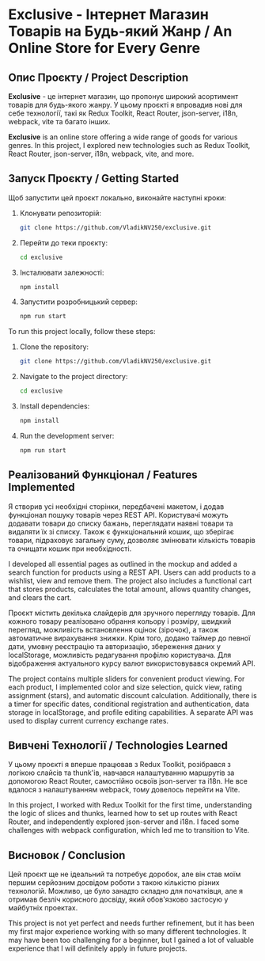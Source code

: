# Exclusive - Інтернет Магазин Товарів на Будь-який Жанр / An Online Store for Every Genre

## Опис Проєкту / Project Description

**Exclusive** - це інтернет магазин, що пропонує широкий асортимент товарів для будь-якого жанру. У цьому проєкті я впровадив нові для себе технології, такі як Redux Toolkit, React Router, json-server, i18n, webpack, vite та багато інших.

**Exclusive** is an online store offering a wide range of goods for various genres. In this project, I explored new technologies such as Redux Toolkit, React Router, json-server, i18n, webpack, vite, and more.

## Запуск Проєкту / Getting Started

Щоб запустити цей проєкт локально, виконайте наступні кроки:

1. Клонувати репозиторій:
    ```bash
    git clone https://github.com/VladikNV250/exclusive.git
    ```

2. Перейти до теки проєкту:
    ```bash
    cd exclusive
    ```

3. Інсталювати залежності:
    ```bash
    npm install
    ```

4. Запустити розробницький сервер:
    ```bash
    npm run start
    ```

To run this project locally, follow these steps:

1. Clone the repository:
    ```bash
    git clone https://github.com/VladikNV250/exclusive.git
    ```

2. Navigate to the project directory:
    ```bash
    cd exclusive
    ```

3. Install dependencies:
    ```bash
    npm install
    ```

4. Run the development server:
    ```bash
    npm run start
    ```

## Реалізований Функціонал / Features Implemented

Я створив усі необхідні сторінки, передбачені макетом, і додав функціонал пошуку товарів через REST API. Користувачі можуть додавати товари до списку бажань, переглядати наявні товари та видаляти їх зі списку. Також є функціональний кошик, що зберігає товари, підраховує загальну суму, дозволяє змінювати кількість товарів та очищати кошик при необхідності.

I developed all essential pages as outlined in the mockup and added a search function for products using a REST API. Users can add products to a wishlist, view and remove them. The project also includes a functional cart that stores products, calculates the total amount, allows quantity changes, and clears the cart.

Проєкт містить декілька слайдерів для зручного перегляду товарів. Для кожного товару реалізовано обрання кольору і розміру, швидкий перегляд, можливість встановлення оцінок (зірочок), а також автоматичне вирахування знижки. Крім того, додано таймер до певної дати, умовну реєстрацію та авторизацію, збереження даних у localStorage, можливість редагування профілю користувача. Для відображення актуального курсу валют використовувався окремий API.

The project contains multiple sliders for convenient product viewing. For each product, I implemented color and size selection, quick view, rating assignment (stars), and automatic discount calculation. Additionally, there is a timer for specific dates, conditional registration and authentication, data storage in localStorage, and profile editing capabilities. A separate API was used to display current currency exchange rates. 

## Вивчені Технології / Technologies Learned

У цьому проєкті я вперше працював з Redux Toolkit, розібрався з логікою слайсів та thunk'ів, навчався налаштуванню маршрутів за допомогою React Router, самостійно освоїв json-server та i18n. Не все вдалося з налаштуванням webpack, тому довелось перейти на Vite.

In this project, I worked with Redux Toolkit for the first time, understanding the logic of slices and thunks, learned how to set up routes with React Router, and independently explored json-server and i18n. I faced some challenges with webpack configuration, which led me to transition to Vite.

## Висновок / Conclusion

Цей проєкт ще не ідеальний та потребує доробок, але він став моїм першим серйозним досвідом роботи з такою кількістю різних технологій. Можливо, це було занадто складно для початківця, але я отримав безліч корисного досвіду, який обов'язково застосую у майбутніх проектах.

This project is not yet perfect and needs further refinement, but it has been my first major experience working with so many different technologies. It may have been too challenging for a beginner, but I gained a lot of valuable experience that I will definitely apply in future projects.
